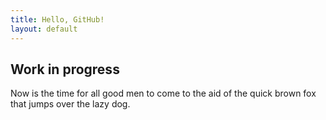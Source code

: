 ```yaml
---
title: Hello, GitHub!
layout: default
---
```


## Work in progress

Now is the time for all good men to come to the aid of the quick brown fox that jumps over the lazy dog.